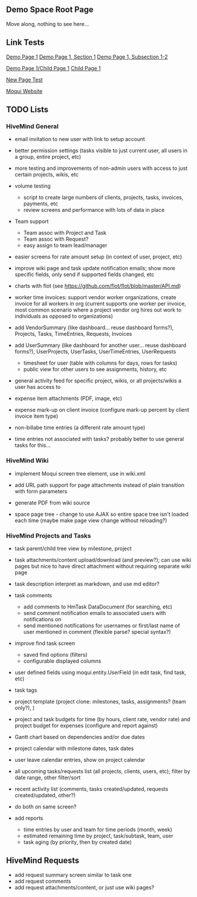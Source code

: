 
## Demo Space Root Page

Move along, nothing to see here...

## Link Tests

[Demo Page 1](DEMO/Demo%20Page%201)
[Demo Page 1, Section 1](DEMO/Demo%20Page%201#Section1)
[Demo Page 1, Subsection 1-2](DEMO/Demo%20Page%201#Section12)

[Demo Page 1/Child Page 1](DEMO/Demo%20Page%201/Child%20Page%201)
[Child Page 1](DEMO/Child%20Page%201)

[New Page Test](DEMO/New%20Page%20Test)

[Moqui Website](http://www.moqui.org)

## TODO Lists

### HiveMind General

* email invitation to new user with link to setup account

* better permission settings (tasks visible to just current user, all users in a group, entire project, etc)
* more testing and improvements of non-admin users with access to just certain projects, wikis, etc

* volume testing
    * script to create large numbers of clients, projects, tasks, invoices, payments, etc
    * review screens and performance with lots of data in place

* Team support
    * Team assoc with Project and Task
    * Team assoc with Request?
    * easy assign to team lead/manager

* easier screens for rate amount setup (in context of user, project, etc)

* improve wiki page and task update notification emails; show more specific fields, only send if supported fields changed, etc

* charts with flot (see https://github.com/flot/flot/blob/master/API.md)

* worker time invoices: support vendor worker organizations, create invoice for all workers in org (current supports one worker
  per invoice, most common scenario where a project vendor org hires out work to individuals as opposed to organizations)

* add VendorSummary (like dashboard... reuse dashboard forms?), Projects, Tasks, TimeEntries, Requests, Invoices
* add UserSummary (like dashboard for another user... reuse dashboard forms?), UserProjects, UserTasks, UserTimeEntries, UserRequests
    * timesheet for user (table with columns for days, rows for tasks)
    * public view for other users to see assignments, history, etc

* general activity feed for specific project, wikis, or all projects/wikis a user has access to

* expense item attachments (PDF, image, etc)
* expense mark-up on client invoice (configure mark-up percent by client invoice item type)

* non-billabe time entries (a different rate amount type)
* time entries not associated with tasks? probably better to use general tasks for this...

### HiveMind Wiki

* implement Moqui screen tree element, use in wiki.xml
* add URL path support for page attachments instead of plain transition with form parameters

* generate PDF from wiki source
* space page tree - change to use AJAX so entire space tree isn't loaded each time (maybe make page view change without reloading?)

### HiveMind Projects and Tasks

* task parent/child tree view by milestone, project
* task attachments/content upload/download (and preview?); can use wiki pages but nice to have direct attachment without requiring separate wiki page
* task description interpret as markdown, and use md editor?

* task comments
    * add comments to HmTask DataDocument (for searching, etc)
    * send comment notification emails to associated users with notifications on
    * send mentioned notifications for usernames or first/last name of user mentioned in comment (flexible parse? special syntax?)

* improve find task screen
    * saved find options (filters)
    * configurable displayed columns

* user defined fields using moqui.entity.UserField (in edit task, find task, etc)
* task tags

* project template (project clone: milestones, tasks, assignments? (team only?), )
* project and task budgets for time (by hours, client rate, vendor rate) and project budget for expenses (configure and report against)

* Gantt chart based on dependencies and/or due dates
* project calendar with milestone dates, task dates
* user leave calendar entries, show on project calendar

* all upcoming tasks/requests list (all projects, clients, users, etc); filter by date range, other filter/sort
* recent activity list (comments, tasks created/updated, requests created/updated, other?)
* do both on same screen?

* add reports
    * time entries by user and team for time periods (month, week)
    * estimated remaining time by project, task/subtask, team, user
    * task aging (by priority, then by created date)

## HiveMind Requests

* add request summary screen similar to task one
* add request comments
* add request attachments/content, or just use wiki pages?

                        
